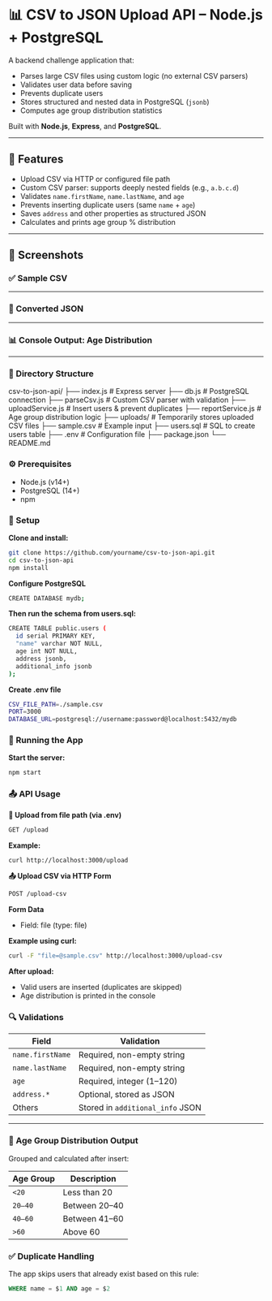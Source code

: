 # 📊 CSV to JSON Upload API – Node.js + PostgreSQL

A backend challenge application that:

- Parses large CSV files using custom logic (no external CSV parsers)
- Validates user data before saving
- Prevents duplicate users
- Stores structured and nested data in PostgreSQL (`jsonb`)
- Computes age group distribution statistics

Built with **Node.js**, **Express**, and **PostgreSQL**.

---

## 🚀 Features

- Upload CSV via HTTP or configured file path
- Custom CSV parser: supports deeply nested fields (e.g., `a.b.c.d`)
- Validates `name.firstName`, `name.lastName`, and `age`
- Prevents inserting duplicate users (same `name` + `age`)
- Saves `address` and other properties as structured JSON
- Calculates and prints age group % distribution

---

## 📸 Screenshots

### ✅ Sample CSV


---

### 🔁 Converted JSON


---

### 📊 Console Output: Age Distribution


---

### 📂 Directory Structure

csv-to-json-api/
├── index.js               # Express server
├── db.js                  # PostgreSQL connection
├── parseCsv.js            # Custom CSV parser with validation
├── uploadService.js       # Insert users & prevent duplicates
├── reportService.js       # Age group distribution logic
├── uploads/               # Temporarily stores uploaded CSV files
├── sample.csv             # Example input
├── users.sql              # SQL to create users table
├── .env                   # Configuration file
├── package.json
└── README.md


### ⚙️ Prerequisites
- Node.js (v14+)
- PostgreSQL (14+)
- npm

### 🧰 Setup

**Clone and install:**

```bash
git clone https://github.com/yourname/csv-to-json-api.git
cd csv-to-json-api
npm install
```

**Configure PostgreSQL**

```bash
CREATE DATABASE mydb;
```

**Then run the schema from users.sql:**

```bash
CREATE TABLE public.users (
  id serial PRIMARY KEY,
  "name" varchar NOT NULL,
  age int NOT NULL,
  address jsonb,
  additional_info jsonb
);
```

**Create .env file**

```bash
CSV_FILE_PATH=./sample.csv
PORT=3000
DATABASE_URL=postgresql://username:password@localhost:5432/mydb
```

### 🚀 Running the App

**Start the server:**

```bash
npm start
```

### 📤 API Usage

**📁 Upload from file path (via .env)**
```bash
GET /upload
```

**Example:**

```bash
curl http://localhost:3000/upload
```

**📤 Upload CSV via HTTP Form**
```bash
POST /upload-csv
```

**Form Data**
- Field: file (type: file)

**Example using curl:**
```bash
curl -F "file=@sample.csv" http://localhost:3000/upload-csv
```

**After upload:**
- Valid users are inserted (duplicates are skipped)
- Age distribution is printed in the console

### 🔍 Validations

| Field           | Validation                        |
|-----------------|-----------------------------------|
| `name.firstName`| Required, non-empty string        |
| `name.lastName` | Required, non-empty string        |
| `age`           | Required, integer (1–120)         |
| `address.*`     | Optional, stored as JSON          |
| Others          | Stored in `additional_info` JSON  |

---

### 🔁 Age Group Distribution Output

Grouped and calculated after insert:

| Age Group | Description     |
|-----------|------------------|
| `<20`     | Less than 20     |
| `20–40`   | Between 20–40    |
| `40–60`   | Between 41–60    |
| `>60`     | Above 60         |


### ✅ Duplicate Handling

The app skips users that already exist based on this rule:

```sql
WHERE name = $1 AND age = $2